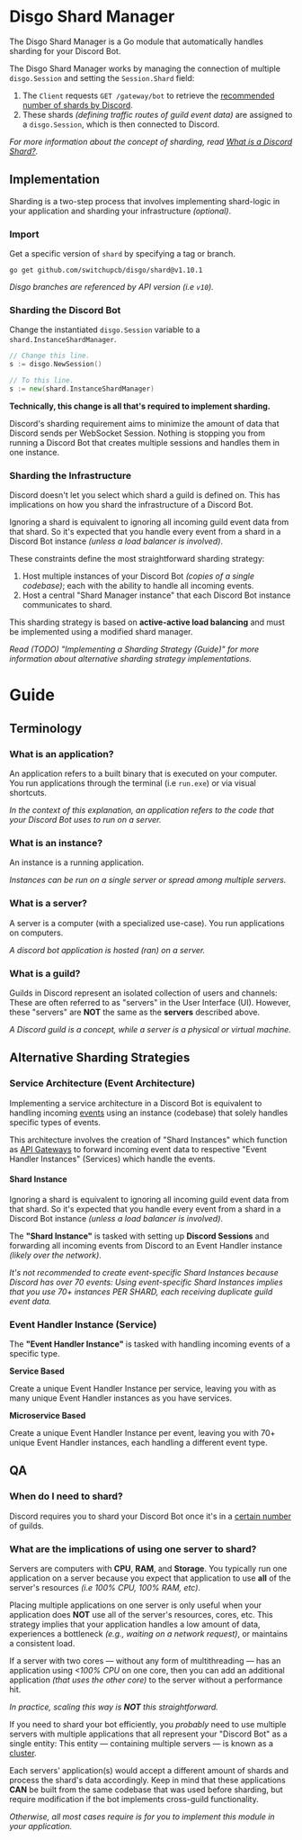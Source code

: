 # Disgo Shard Manager

The Disgo Shard Manager is a Go module that automatically handles sharding for your Discord Bot. 

The Disgo Shard Manager works by managing the connection of multiple `disgo.Session` and setting the `Session.Shard` field:
1. The `Client` requests `GET /gateway/bot` to retrieve the [recommended number of shards by Discord](https://discord.com/developers/docs/topics/gateway#get-gateway-bot).
2. These shards _(defining traffic routes of guild event data)_ are assigned to a `disgo.Session`, which is then connected to Discord.

_For more information about the concept of sharding, read [What is a Discord Shard?](/_contribution/concepts/SHARD.md)._

## Implementation

Sharding is a two-step process that involves implementing shard-logic in your application and sharding your infrastructure _(optional)_.

### Import

Get a specific version of `shard` by specifying a tag or branch.

```
go get github.com/switchupcb/disgo/shard@v1.10.1
```

_Disgo branches are referenced by API version (i.e `v10`)._
### Sharding the Discord Bot

Change the instantiated `disgo.Session` variable to a `shard.InstanceShardManager`.

```go
// Change this line.
s := disgo.NewSession()

// To this line.
s := new(shard.InstanceShardManager)
```

**Technically, this change is all that's required to implement sharding.**

Discord's sharding requirement aims to minimize the amount of data that Discord sends per WebSocket Session. Nothing is stopping you from running a Discord Bot that creates multiple sessions and handles them in one instance.

### Sharding the Infrastructure

Discord doesn't let you select which shard a guild is defined on. This has implications on how you shard the infrastructure of a Discord Bot.

Ignoring a shard is equivalent to ignoring all incoming guild event data from that shard. So it's expected that you handle every event from a shard in a Discord Bot instance _(unless a load balancer is involved)_.

These constraints define the most straightforward sharding strategy:
1. Host multiple instances of your Discord Bot _(copies of a single codebase)_; each with the ability to handle all incoming events.
2. Host a central "Shard Manager instance" that each Discord Bot instance communicates to shard.

This sharding strategy is based on **active-active load balancing** and must be implemented using a modified shard manager.

_Read (TODO) "Implementing a Sharding Strategy (Guide)" for more information about alternative sharding strategy implementations._

# Guide

## Terminology

### What is an application?

An application refers to a built binary that is executed on your computer. You run applications through the terminal (i.e `run.exe`) or via visual shortcuts. 

_In the context of this explanation, an application refers to the code that your Discord Bot uses to run on a server._

### What is an instance?

An instance is a running application. 

_Instances can be run on a single server or spread among multiple servers._

### What is a server?

A server is a computer (with a specialized use-case). You run applications on computers. 

_A discord bot application is hosted (ran) on a server._

### What is a guild?

Guilds in Discord represent an isolated collection of users and channels: These are often referred to as "servers" in the User Interface (UI). However, these "servers" are **NOT** the same as the **servers** described above. 

_A Discord guild is a concept, while a server is a physical or virtual machine._

## Alternative Sharding Strategies

### Service Architecture (Event Architecture)

Implementing a service architecture in a Discord Bot is equivalent to handling incoming [events](https://discord.com/developers/docs/topics/gateway#gateway-events) using an instance (codebase) that solely handles specific types of events. 

This architecture involves the creation of "Shard Instances" which function as [API Gateways](https://learn.microsoft.com/en-us/azure/architecture/microservices/design/gateway) to forward incoming event data to respective "Event Handler Instances" (Services) which handle the events.

#### Shard Instance

Ignoring a shard is equivalent to ignoring all incoming guild event data from that shard. So it's expected that you handle every event from a shard in a Discord Bot instance _(unless a load balancer is involved)_.

The **"Shard Instance"** is tasked with setting up **Discord Sessions** and forwarding all incoming events from Discord to an Event Handler instance _(likely over the network)_.

_It's not recommended to create event-specific Shard Instances because Discord has over 70 events: Using event-specific Shard Instances implies that you use 70+ instances PER SHARD, each receiving duplicate guild event data._

### Event Handler Instance (Service)

The **"Event Handler Instance"** is tasked with handling incoming events of a specific type. 

**Service Based**

Create a unique Event Handler Instance per service, leaving you with as many unique Event Handler instances as you have services.

**Microservice Based**

Create a unique Event Handler Instance per event, leaving you with 70+ unique Event Handler instances, each handling a different event type.

## QA

### When do I need to shard?

Discord requires you to shard your Discord Bot once it's in a [certain number](https://discord.com/developers/docs/topics/gateway#sharding) of guilds.

### What are the implications of using one server to shard?

Servers are computers with **CPU**, **RAM**, and **Storage**. You typically run one application on a server because you expect that application to use **all** of the server's resources _(i.e 100% CPU, 100% RAM, etc)_. 

Placing multiple applications on one server is only useful when your application does **NOT** use all of the server's resources, cores, etc. This strategy implies that your application handles a low amount of data, experiences a bottleneck _(e.g., waiting on a network request)_, or maintains a consistent load.

If a server with two cores — without any form of multithreading — has an application using _<100% CPU_ on one core, then you can add an additional application _(that uses the other core)_ to the server without a performance hit.

_In practice, scaling this way is **NOT** this straightforward._

If you need to shard your bot efficiently, you _probably_ need to use multiple servers with multiple applications that all represent your "Discord Bot" as a single entity: This entity — containing multiple servers — is known as a [cluster](https://en.wikipedia.org/wiki/Computer_cluster). 

Each servers' application(s) would accept a different amount of shards and process the shard's data accordingly. Keep in mind that these applications **CAN** be built from the same codebase that was used before sharding, but require modification if the bot implements cross-guild functionality. 

_Otherwise, all most cases require is for you to implement this module in your application._